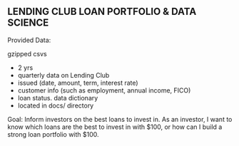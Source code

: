 LENDING CLUB LOAN PORTFOLIO & DATA SCIENCE
-

Provided Data: 

gzipped csvs
- 2 yrs
- quarterly data on Lending Club
- issued (date, amount, term, interest rate)
- customer info (such as employment, annual income, FICO)
- loan status. 
data dictionary 
- located in docs/ directory

Goal:  Inform investors on the best loans to invest in. As an investor, I want to know which loans are the best to invest in with $100, or how can I build a strong loan portfolio with $100. 

